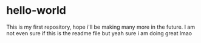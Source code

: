 # hello-world
This is my first repository, hope i'll be making many more in the future.
I am not even sure if this is the readme file but yeah sure i am doing great lmao
